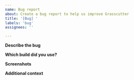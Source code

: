 ```yaml
---
name: Bug report
about: Create a bug report to help us improve Grasscutter
title: '[Bug] '
labels: 'bug'
assignees: ''

---
```


**Describe the bug**
<!--- A clear and concise description of what the bug is. -->

**Which build did you use?**
<!--- Stable build / Development build -->

**Screenshots**
<!--- If applicable, add screenshots to help explain your problem. -->

**Additional context**
<!--- Add any other context about the problem here. -->
